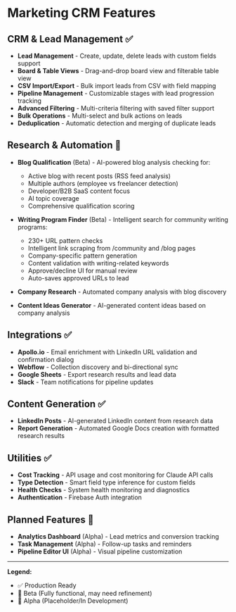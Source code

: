 # Marketing CRM Features

## CRM & Lead Management ✅

- **Lead Management** - Create, update, delete leads with custom fields support
- **Board & Table Views** - Drag-and-drop board view and filterable table view
- **CSV Import/Export** - Bulk import leads from CSV with field mapping
- **Pipeline Management** - Customizable stages with lead progression tracking
- **Advanced Filtering** - Multi-criteria filtering with saved filter support
- **Bulk Operations** - Multi-select and bulk actions on leads
- **Deduplication** - Automatic detection and merging of duplicate leads

## Research & Automation 🧪

- **Blog Qualification** (Beta) - AI-powered blog analysis checking for:
  - Active blog with recent posts (RSS feed analysis)
  - Multiple authors (employee vs freelancer detection)
  - Developer/B2B SaaS content focus
  - AI topic coverage
  - Comprehensive qualification scoring

- **Writing Program Finder** (Beta) - Intelligent search for community writing programs:
  - 230+ URL pattern checks
  - Intelligent link scraping from /community and /blog pages
  - Company-specific pattern generation
  - Content validation with writing-related keywords
  - Approve/decline UI for manual review
  - Auto-saves approved URLs to lead

- **Company Research** - Automated company analysis with blog discovery
- **Content Ideas Generator** - AI-generated content ideas based on company analysis

## Integrations ✅

- **Apollo.io** - Email enrichment with LinkedIn URL validation and confirmation dialog
- **Webflow** - Collection discovery and bi-directional sync
- **Google Sheets** - Export research results and lead data
- **Slack** - Team notifications for pipeline updates

## Content Generation ✅

- **LinkedIn Posts** - AI-generated LinkedIn content from research data
- **Report Generation** - Automated Google Docs creation with formatted research results

## Utilities ✅

- **Cost Tracking** - API usage and cost monitoring for Claude API calls
- **Type Detection** - Smart field type inference for custom fields
- **Health Checks** - System health monitoring and diagnostics
- **Authentication** - Firebase Auth integration

## Planned Features 🔬

- **Analytics Dashboard** (Alpha) - Lead metrics and conversion tracking
- **Task Management** (Alpha) - Follow-up tasks and reminders
- **Pipeline Editor UI** (Alpha) - Visual pipeline customization

---

**Legend:**
- ✅ Production Ready
- 🧪 Beta (Fully functional, may need refinement)
- 🔬 Alpha (Placeholder/In Development)
